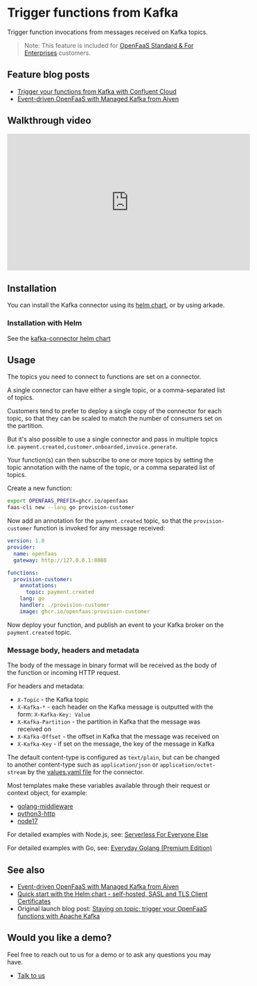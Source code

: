 # Trigger functions from Kafka

Trigger function invocations from messages received on Kafka topics.

> Note: This feature is included for [OpenFaaS Standard & For Enterprises](https://openfaas.com/pricing/) customers.

## Feature blog posts

* [Trigger your functions from Kafka with Confluent Cloud](https://www.openfaas.com/blog/confluent-kafka/)
* [Event-driven OpenFaaS with Managed Kafka from Aiven](https://www.openfaas.com/blog/openfaas-kafka-aiven/)

## Walkthrough video

<iframe width="560" height="315" src="https://www.youtube.com/embed/jUFizTM3iKw?si=JMxPXOywXocaP4-m" title="YouTube video player" frameborder="0" allow="accelerometer; autoplay; clipboard-write; encrypted-media; gyroscope; picture-in-picture; web-share" referrerpolicy="strict-origin-when-cross-origin" allowfullscreen></iframe>

## Installation

You can install the Kafka connector using its [helm chart](https://github.com/openfaas/faas-netes/tree/master/chart/kafka-connector), or by using arkade.

### Installation with Helm

See the [kafka-connector helm chart](https://github.com/openfaas/faas-netes/tree/master/chart/kafka-connector)

## Usage

The topics you need to connect to functions are set on a connector.

A single connector can have either a single topic, or a comma-separated list of topics.

Customers tend to prefer to deploy a single copy of the connector for each topic, so that they can be scaled to match the number of consumers set on the partition.

But it's also possible to use a single connector and pass in multiple topics i.e. `payment.created,customer.onboarded,invoice.generate`.

Your function(s) can then subscribe to one or more topics by setting the topic annotation with the name of the topic, or a comma separated list of topics.

Create a new function:

```bash
export OPENFAAS_PREFIX=ghcr.io/openfaas
faas-cli new --lang go provision-customer
```

Now add an annotation for the `payment.created` topic, so that the `provision-customer` function is invoked for any message received:

```yaml
version: 1.0
provider:
  name: openfaas
  gateway: http://127.0.0.1:8080

functions:
  provision-customer:
    annotations:
      topic: payment.created
    lang: go
    handler: ./provision-customer
    image: ghcr.io/openfaas:provision-customer
```

Now deploy your function, and publish an event to your Kafka broker on the `payment.created` topic.

### Message body, headers and metadata

The body of the message in binary format will be received as the body of the function or incoming HTTP request.

For headers and metadata:

* `X-Topic` - the Kafka topic
* `X-Kafka-*` - each header on the Kafka message is outputted with the form: `X-Kafka-Key: Value`
* `X-Kafka-Partition` - the partition in Kafka that the message was received on
* `X-Kafka-Offset` - the offset in Kafka that the message was received on
* `X-Kafka-Key` - if set on the message, the key of the message in Kafka

The default content-type is configured as `text/plain`, but can be changed to another content-type such as `application/json` or `application/octet-stream` by the [values.yaml file](https://github.com/openfaas/faas-netes/blob/master/chart/kafka-connector/values.yaml) for the connector.

Most templates make these variables available through their request or context object, for example:

* [golang-middleware](/languages/go/)
* [python3-http](/languages/python/)
* [node17](/languages/node/)

For detailed examples with Node.js, see: [Serverless For Everyone Else](http://store.openfaas.com/l/serverless-for-everyone-else)

For detailed examples with Go, see: [Everyday Golang (Premium Edition)](https://openfaas.gumroad.com/l/everyday-golang)

## See also

* [Event-driven OpenFaaS with Managed Kafka from Aiven](https://www.openfaas.com/blog/openfaas-kafka-aiven/)
* [Quick start with the Helm chart - self-hosted, SASL and TLS Client Certificates](https://github.com/openfaas/faas-netes/blob/master/chart/kafka-connector/quickstart.md)
* Original launch blog post: [Staying on topic: trigger your OpenFaaS functions with Apache Kafka](https://www.openfaas.com/blog/kafka-connector/)

## Would you like a demo?

Feel free to reach out to us for a demo or to ask any questions you may have.

* [Talk to us](https://openfaas.com/pricing/)
